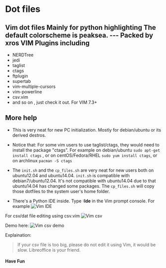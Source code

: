 Dot files
===
   Vim dot files 
   Mainly for python highlighting
   The default colorscheme is peaksea.
                        --- Packed by xros
VIM Plugins including
---
*   NERDTree
*   jedi
*   taglist
*   ctags
*   ftplugin
*   supertab
*   vim-multiple-cursors
*   vim-powerline
*   csv.vim
*   and so on , just check it out. For VIM 7.3+

More help
----
* This is very neat for new PC initialization. Mostly for debian/ubuntu or its derived destros.

* Notice that: For some vim users to use taglist/ctags, they would need to install the package "ctags". For example on debian/ubuntu ```sudo apt-get install ctags``` , or on centOS/Fedora/RHEL ```sudo yum install ctags```, or on archlinux ```pacman -S ctags```
* The ```init.sh``` and the ```cp_files.sh``` are very neat for new users both on ubuntu12.04 and ubuntu14.04.
```init.sh``` is compatible with debian7/ubuntu12.04. It's not compatible with ubuntu14.04 due to that ubuntu14.04 has changed some packages. The ```cp_files.sh``` will copy those dotfiles to the system user's home folder.
* There's a Python IDE inside. Type **:Ide** in the Vim prompt console.
For example
![Vim IDE](static/snapshot36.png)

For csv/dat file editing using csv.vim
![Vim csv](static/snapshot37.png)

Demo here:
![Vim csv demo](static/csv.gif)

Explaination:
> If your csv file is too big, please do not edit it using Vim, it would be slow. Libreoffice is your friend.



#### Have Fun ####

